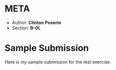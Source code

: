 # META

+ Author: __Clinton Poserio__ 
+ Section: __B-0L__ 

# Sample Submission

Here is my sample submission for the test exercise.

